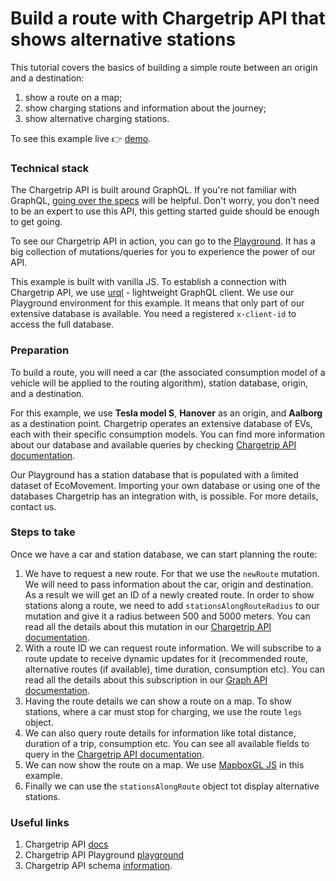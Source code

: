 # Build a route with Chargetrip API that shows alternative stations

This tutorial covers the basics of building a simple route between an origin and a destination:

1.  show a route on a map;
2.  show charging stations and information about the journey;
3.  show alternative charging stations.

To see this example live 👉 [demo](https://chargetrip.github.io/examples/stations-along-route/).

### Technical stack

The Chargetrip API is built around GraphQL. If you're not familiar with GraphQL, [going over the specs](https://graphql.org/learn/) will be helpful. Don't worry, you don't need to be an expert to use this API, this getting started guide should be enough to get going.

To see our Chargetrip API in action, you can go to the [Playground](https://playground.chargetrip.com/). It has a big collection of mutations/queries for you to experience the power of our API.

This example is built with vanilla JS. To establish a connection with Chargetrip API, we use [urql](https://formidable.com/open-source/urql/) - lightweight GraphQL client.
We use our Playground environment for this example. It means that only part of our extensive database is available. You need a registered `x-client-id` to access the full database.

### Preparation

To build a route, you will need a car (the associated consumption model of a vehicle will be applied to the routing algorithm), station database, origin, and a destination.

For this example, we use **Tesla model S**, **Hanover** as an origin, and **Aalborg** as a destination point.
Chargetrip operates an extensive database of EVs, each with their specific consumption models. You can find more information about our database and available queries by checking [Chargetrip API documentation](https://developers.chargetrip.com/API-Reference/Cars/query-cars).

Our Playground has a station database that is populated with a limited dataset of EcoMovement. Importing your own database or using one of the databases Chargetrip has an integration with, is possible. For more details, contact us.

### Steps to take

Once we have a car and station database, we can start planning the route:

1. We have to request a new route. For that we use the `newRoute` mutation. We will need to pass information about the car, origin and destination. As a result we will get an ID of a newly created route. In order to show stations along a route, we need to add `stationsAlongRouteRadius` to our mutation and give it a radius between 500 and 5000 meters. You can read all the details about this mutation in our [Chargetrip API documentation](https://developers.chargetrip.com/API-Reference/Routes/mutate-route).
2. With a route ID we can request route information. We will subscribe to a route update to receive dynamic updates for it (recommended route, alternative routes (if available), time duration, consumption etc). You can read all the details about this subscription in our [Graph API documentation](https://developers.chargetrip.com/API-Reference/Routes/subscribe-to-route-updates).
3. Having the route details we can show a route on a map. To show stations, where a car must stop for charging, we use the route `legs` object.
4. We can also query route details for information like total distance, duration of a trip, consumption etc. You can see all available fields to query in the [Chargetrip API documentation](https://developers.chargetrip.com/API-Reference/Routes/query-route-details).
5. We can now show the route on a map. We use [MapboxGL JS](https://docs.mapbox.com/mapbox-gl-js/overview/#quickstart) in this example.
6. Finally we can use the `stationsAlongRoute` object tot display alternative stations.

### Useful links

1. Chargetrip API [docs](https://developers.chargetrip.com/)
2. Chargetrip API Playground [playground](https://playground.chargetrip.com/)
3. Chargetrip API schema [information](https://voyager.chargetrip.com/).
